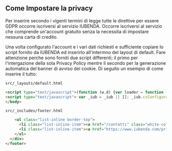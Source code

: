 ## Come Impostare la privacy

Per inserire secondo i vigenti termini di legge tutte le direttive per essere GDPR occorre iscriversi al servizio IUBENDA.
Occorre iscriversi al servizio che comprende un'account gratuito senza la necessita di impostare nessuna carta di credito.

Una volta configurato l'account e i vari dati richiesti e sufficiente copiare lo script fornito da IUBENDA ed inserirlo all'intermno del layout di default.
Fare attenzione perche sono forniti due script differenti; il primo per l'intergazione della sola Privacy Policy mentre il secondo per la generazione automatica del banner di avviso dei cookie.
Di seguito un esempio di come inserire il tutto:

`src/_layouts/default.html`
```html
<script type="text/javascript">(function (w,d) {var loader = function () {var s = d.createElement("script"), tag = d.getElementsByTagName("script")[0]; s.src="https://cdn.iubenda.com/iubenda.js"; tag.parentNode.insertBefore(s,tag);}; if(w.addEventListener){w.addEventListener("load", loader, false);}else if(w.attachEvent){w.attachEvent("onload", loader);}else{w.onload = loader;}})(window, document);</script>
<script type="text/javascript"> var _iub = _iub || []; _iub.csConfiguration = {"lang":"it","siteId": SITE_ID,"cookiePolicyId": COOKIE_POLICY_ID}; </script><script type="text/javascript" src="//cdn.iubenda.com/cookie_solution/safemode/iubenda_cs.js" charset="UTF-8" async></script>
</body>
```

`src/_includes/footer.html`
```html
    <ul class="list-inline border-top">
      <li class="list-inline-item"><a href="/contatti" class="white-color" title="Contatti">Contatti</a></li>
      <li class="list-inline-item"><a href="https://www.iubenda.com/privacy-policy/IUBENDA_PRIVACY_ID" class="iubenda-nostyle no-brand iubenda-embed " title="Privacy Policy">Privacy Policy</a></li>
    </ul>
  </div>
</footer>
```
